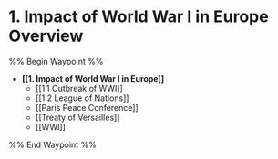 # 1. Impact of World War I in Europe Overview
%% Begin Waypoint %%
- **[[1. Impact of World War I in Europe]]**
	- [[1.1 Outbreak of WWI]]
	- [[1.2 League of Nations]]
	- [[Paris Peace Conference]]
	- [[Treaty of Versailles]]
	- [[WWI]]

%% End Waypoint %%
